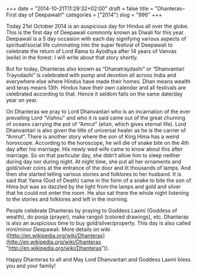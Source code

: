 +++
date = "2014-10-21T11:29:32+02:00"
draft = false
title = "Dhanteras–First day of Deepawali!"
categories = ["2014"]
slug = "996"
+++

Today 21st October 2014 is an auspicious day for Hindus all over the globe. This is the first day of Deepawali commonly known as Diwali for this year. Deepawali is a 5 day occasion with each day signifying various aspects of spiritual/social life culminating into the super festival of Deepawali to celebrate the return of Lord Rama to Ayodhya after 14 years of Vanvas (exile) in the forest. I will write about that story shortly.

But for today, Dhanteras also known as “Dhanatraydashi” or “Dhanvantari Trayodashi” is celebrated with pomp and devotion all across India and everywhere else where Hindus have made their homes. Dhan means wealth and teras means 13th. Hindus have their own calendar and all festivals are celebrated according to that. Hence it seldom falls on the same date/day year on year.

On Dhanteras we pray to Lord Dhanvantari who is an incarnation of the ever prevailing Lord “Vishnu” and who it is said came out of the great churning of oceans carrying the pot of “Amrut” (elixir, which gives eternal life). Lord Dhanvantari is also given the title of universal healer as he is the carrier of “Amrut”. There is another story where the son of King Hima has a weird horoscope. According to the horoscope, he will die of snake bite on the 4th day after his marriage. His newly wed wife came to know about this after marriage. So on that particular day, she didn’t allow him to sleep neither during day nor during night. At night time, she put all her ornaments and gold/silver coins at the entrance of the door and lit thousands of lamps. And then she started telling various stories and folklores to her husband. It is said that Yama (God of Death) came in the form of a snake to bite the son of Hima but was so dazzled by the light from the lamps and gold and silver that he could not enter the room. He also sat there the whole night listening to the stories and folklores and left in the morning.

People celebrate Dhanteras by praying to Goddess Laxmi (Goddess of wealth), do pooja (prayer), make rangoli (colored drawings), etc. Dhanteras is also an auspicious time to buy gold/silver/property. This day is also called mini/minor Deepawali. More details on wiki ([http://en.wikipedia.org/wiki/Dhanteras](http://en.wikipedia.org/wiki/Dhanteras "http://en.wikipedia.org/wiki/Dhanteras")).

Happy Dhanteras to all and May Lord Dhanvantari and Goddess Laxmi bless you and your family!
